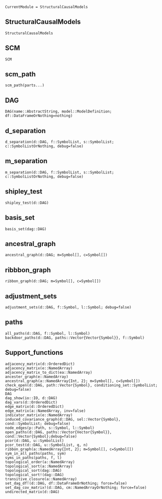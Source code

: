 ```@meta
CurrentModule = StructuralCausalModels
```
## StructuralCausalModels
```@docs
StructuralCausalModels
```

## SCM
```@docs
SCM
```

## scm_path
```@docs
scm_path(parts...)
```

## DAG
```@docs
DAG(name::AbstractString, model::ModelDefinition; df::DataFrameOrNothing=nothing)
```

## d_separation
```@docs
d_separation(d::DAG, f::SymbolList, s::SymbolList; c::SymbolListOrNothing, debug=false)
```

## m_separation
```@docs
m_separation(d::DAG, f::SymbolList, s::SymbolList; c::SymbolListOrNothing, debug=false)
```

## shipley_test
```@docs
shipley_test(d::DAG)
```

## basis_set
```@docs
basis_set(dag::DAG)
```

## ancestral_graph
```@docs
ancestral_graph(d::DAG; m=Symbol[], c=Symbol[])
```

## ribbbon_graph
```@docs
ribbon_graph(d::DAG; m=Symbol[], c=Symbol[])
```

## adjustment_sets
```@docs
adjustment_sets(d::DAG, f::Symbol, l::Symbol; debug=false)
```

## paths
```@docs
all_paths(d::DAG, f::Symbol, l::Symbol)
backdoor_paths(d::DAG, paths::Vector{Vector{Symbol}}, f::Symbol)
```

## Support_functions
```@docs
adjacency_matrix(d::OrderedDict)
adjacency_matrix(e::NamedArray)
adjacency_matrix_to_dict(ea::NamedArray)
ancester_graph(e::NamedArray)
ancestral_graph(a::NamedArray{Int, 2}; m=Symbol[], c=Symbol[])
check_open(d::DAG, path::Vector{Symbol}, conditioning_set::SymbolList; debug=false)
DAG
dag_show(io::IO, d::DAG)
dag_vars(d::OrderedDict)
edge_matrix(d::OrderedDict)
edge_matrix(a::NamedArray, inv=false)
indicator_matrix(e::NamedArray)
induced_covariance_graph(d::DAG, sel::Vector{Symbol}, cond::SymbolList; debug=false)
node_edges(p::Path, s::Symbol, l::Symbol)
open_paths(d::DAG, paths::Vector{Vector{Symbol}}, cond::Vector{Symbol};debug=false)
pcor(d::DAG, u::SymbolList)
pcor_test(d::DAG, u::SymbolList, q, n)
ribbon_graph(a::NamedArray{Int, 2}; m=Symbol[], c=Symbol[])
sym_in_all_paths(paths, sym)
syms_in_paths(paths, f, l)
topological_order(a::NamedArray)
topological_sort(a::NamedArray)
topological_sort(dag::DAG)
topological_sort!(dag::DAG)
transitive_closure(a::NamedArray)
set_dag_df!(d::DAG, df::DataFrameOrNothing; force=false)
set_dag_cov_matrix!(d::DAG, cm::NamedArrayOrNothing; force=false)
undirected_matrix(d::DAG)
```